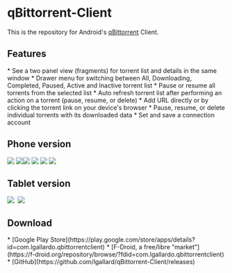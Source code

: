 qBittorrent-Client
==================

This is the repository for Android's [qBittorrent](http://www.qbittorrent.org/) Client.

<h2 id="features">Features</h2>
* See a two panel view (fragments) for torrent list and details in the same window
* Drawer menu for switching between All, Downloading, Completed, Paused, Active and Inactive torrent list
* Pause or resume all torrents from the selected list
* Auto refresh torrent list after performing an action on a torrent (pause, resume, or delete) 
* Add URL directly or by clicking the torrent link on your device's browser
* Pause, resume, or delete individual torrents with its downloaded data
* Set and save a connection account

<h2>Phone version</h2>
<img src="https://farm9.staticflickr.com/8886/18331280546_7a4f39bb82.jpg">&nbsp;<img src="https://farm9.staticflickr.com/8773/18353677102_b254bb39fc.jpg"><img src="https://farm9.staticflickr.com/8802/18353676772_6679143ba1.jpg">&nbsp;<img src="https://farm1.staticflickr.com/557/17737072013_ea18530489.jpg">
<img src="https://farm8.staticflickr.com/7798/17737457213_f7a29c30f2.jpg">&nbsp;<img src="https://farm1.staticflickr.com/257/18354102312_75b1245b66.jpg">
<h2>Tablet version</h2>
<img src="https://farm9.staticflickr.com/8844/18359764561_8646748449_z.jpg"/>&nbsp;
<img src="https://farm1.staticflickr.com/386/18170408148_001dc2105b_z.jpg">&nbsp;

<h2 id="download">Download</h2>
* [Google Play Store](https://play.google.com/store/apps/details?id=com.lgallardo.qbittorrentclient)
* [F-Droid, a free/libre "market"](https://f-droid.org/repository/browse/?fdid=com.lgallardo.qbittorrentclient)
* [GitHub](https://github.com/lgallard/qBittorrent-Client/releases)
